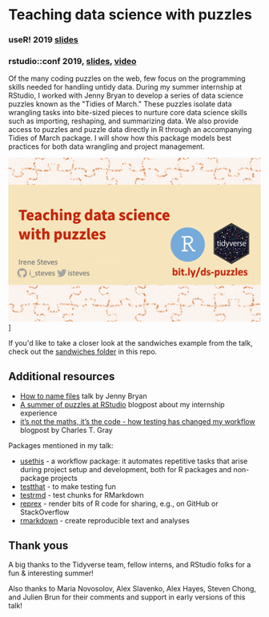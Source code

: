Teaching data science with puzzles
==================================

### useR! 2019 [slides](https://speakerdeck.com/isteves/teaching-data-science-with-puzzles-fd46c088-e5d5-4297-9629-60e81cc6403c)

### rstudio::conf 2019, [slides](https://speakerdeck.com/isteves/teaching-data-science-with-puzzles), [video](https://resources.rstudio.com/rstudio-conf-2019/teaching-data-science-with-puzzles)

Of the many coding puzzles on the web, few focus on the programming
skills needed for handling untidy data. During my summer internship at
RStudio, I worked with Jenny Bryan to develop a series of data science
puzzles known as the "Tidies of March." These puzzles isolate data
wrangling tasks into bite-sized pieces to nurture core data science
skills such as importing, reshaping, and summarizing data. We also
provide access to puzzles and puzzle data directly in R through an
accompanying Tidies of March package. I will show how this package
models best practices for both data wrangling and project management.

![](img/title-slide.png)]

If you'd like to take a closer look at the sandwiches example from the
talk, check out the [sandwiches
folder](https://github.com/isteves/ds-puzzles/tree/master/11_sandwiches)
in this repo.

Additional resources
--------------------

-   [How to name
    files](https://speakerdeck.com/jennybc/how-to-name-files) talk by
    Jenny Bryan
-   [A summer of puzzles at
    RStudio](https://irene.rbind.io/post/summer-rstudio/) blogpost about
    my internship experience
-   [it’s not the maths, it’s the code - how testing has changed my
    workflow](http://cantabile.rbind.io/posts/2019-01-05-its-not-not-the-math-its-the-code/)
    blogpost by Charles T. Gray

Packages mentioned in my talk:

-   [usethis](https://usethis.r-lib.org/) - a workflow package: it
    automates repetitive tasks that arise during project setup and
    development, both for R packages and non-package projects
-   [testthat](https://testthat.r-lib.org/) - to make testing fun
-   [testrmd](https://github.com/ropenscilabs/testrmd) - test chunks for
    RMarkdown
-   [reprex](https://reprex.tidyverse.org/) - render bits of R code for
    sharing, e.g., on GitHub or StackOverflow
-   [rmarkdown](https://rmarkdown.rstudio.com/) - create reproducible
    text and analyses

Thank yous
----------

A big thanks to the Tidyverse team, fellow interns, and RStudio folks
for a fun & interesting summer!

Also thanks to Maria Novosolov, Alex Slavenko, Alex Hayes, Steven Chong,
and Julien Brun for their comments and support in early versions of this
talk!
